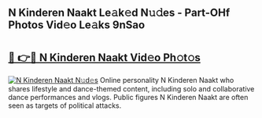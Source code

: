 ## N Kinderen Naakt Le𝚊k𝚎d N𝚞𝚍es - Part-OHf Photos Vid𝚎o Le𝚊ks 9nSao

# <h2><a href="http://fb4zq4.evod.top/?m=N+Kinderen+Naakt">🔗 👉🔴 N Kinderen Naakt Vid𝚎o Ph𝚘t𝚘s</a></h2>

[![N Kinderen Naakt N𝚞d𝚎s](https://i.imgur.com/8V9OHl7.gif)](http://fb4zq4.evod.top/?m=N+Kinderen+Naakt)
Online personality N Kinderen Naakt who shares lifestyle and dance-themed content, including solo and collaborative dance performances and vlogs. Public figures N Kinderen Naakt are often seen as targets of political attacks. 
